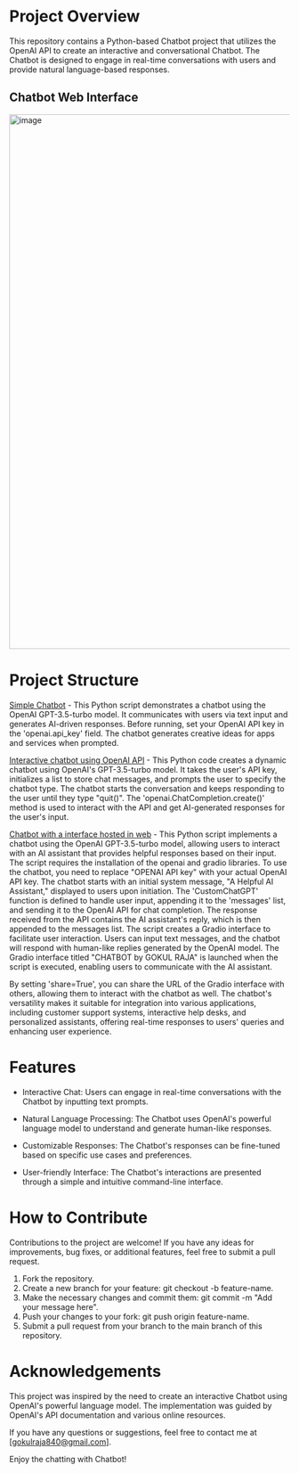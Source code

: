 
# Project Overview

This repository contains a Python-based Chatbot project that utilizes the OpenAI API to create an interactive and conversational Chatbot. The Chatbot is designed to engage in real-time conversations with users and provide natural language-based responses.

## Chatbot Web Interface

<img width="960" alt="image" src="https://github.com/Gokul-Raja84/CHATBOT/assets/106546785/96688105-b978-40d8-8d8d-79d7b087ac8f">



# Project Structure

[Simple Chatbot](https://github.com/Gokul-Raja84/CHATBOT/blob/main/Simple%20Chatbot.py) - This Python script demonstrates a chatbot using the OpenAI GPT-3.5-turbo model. It communicates with users via text input and generates AI-driven responses. Before running, set your OpenAI API key in the 'openai.api_key' field. The chatbot generates creative ideas for apps and services when prompted.

[Interactive chatbot using OpenAI API](https://github.com/Gokul-Raja84/CHATBOT/blob/main/Interactive%20chatbot%20using%20OpenAI%20API.py) - This Python code creates a dynamic chatbot using OpenAI's GPT-3.5-turbo model. It takes the user's API key, initializes a list to store chat messages, and prompts the user to specify the chatbot type. The chatbot starts the conversation and keeps responding to the user until they type "quit()". The 'openai.ChatCompletion.create()' method is used to interact with the API and get AI-generated responses for the user's input.

[Chatbot with a interface hosted in web](https://github.com/Gokul-Raja84/CHATBOT/blob/main/Chatbot%20as%20Website.py) - This Python script implements a chatbot using the OpenAI GPT-3.5-turbo model, allowing users to interact with an AI assistant that provides helpful responses based on their input. The script requires the installation of the openai and gradio libraries. To use the chatbot, you need to replace "OPENAI API key" with your actual OpenAI API key. The chatbot starts with an initial system message, "A Helpful AI Assistant," displayed to users upon initiation. The 'CustomChatGPT' function is defined to handle user input, appending it to the 'messages' list, and sending it to the OpenAI API for chat completion. The response received from the API contains the AI assistant's reply, which is then appended to the messages list. The script creates a Gradio interface to facilitate user interaction. Users can input text messages, and the chatbot will respond with human-like replies generated by the OpenAI model. The Gradio interface titled "CHATBOT by GOKUL RAJA" is launched when the script is executed, enabling users to communicate with the AI assistant.

By setting 'share=True', you can share the URL of the Gradio interface with others, allowing them to interact with the chatbot as well. The chatbot's versatility makes it suitable for integration into various applications, including customer support systems, interactive help desks, and personalized assistants, offering real-time responses to users' queries and enhancing user experience.

# Features

* Interactive Chat: Users can engage in real-time conversations with the Chatbot by inputting text prompts.
  
* Natural Language Processing: The Chatbot uses OpenAI's powerful language model to understand and generate human-like responses.

* Customizable Responses: The Chatbot's responses can be fine-tuned based on specific use cases and preferences.

* User-friendly Interface: The Chatbot's interactions are presented through a simple and intuitive command-line interface.

# How to Contribute

Contributions to the project are welcome! If you have any ideas for improvements, bug fixes, or additional features, feel free to submit a pull request.

1. Fork the repository.
2. Create a new branch for your feature: git checkout -b feature-name.
3. Make the necessary changes and commit them: git commit -m "Add your message here".
4. Push your changes to your fork: git push origin feature-name.
5. Submit a pull request from your branch to the main branch of this repository.

# Acknowledgements

This project was inspired by the need to create an interactive Chatbot using OpenAI's powerful language model. The implementation was guided by OpenAI's API documentation and various online resources.




If you have any questions or suggestions, feel free to contact me at [gokulraja840@gmail.com].

Enjoy the chatting with Chatbot!


